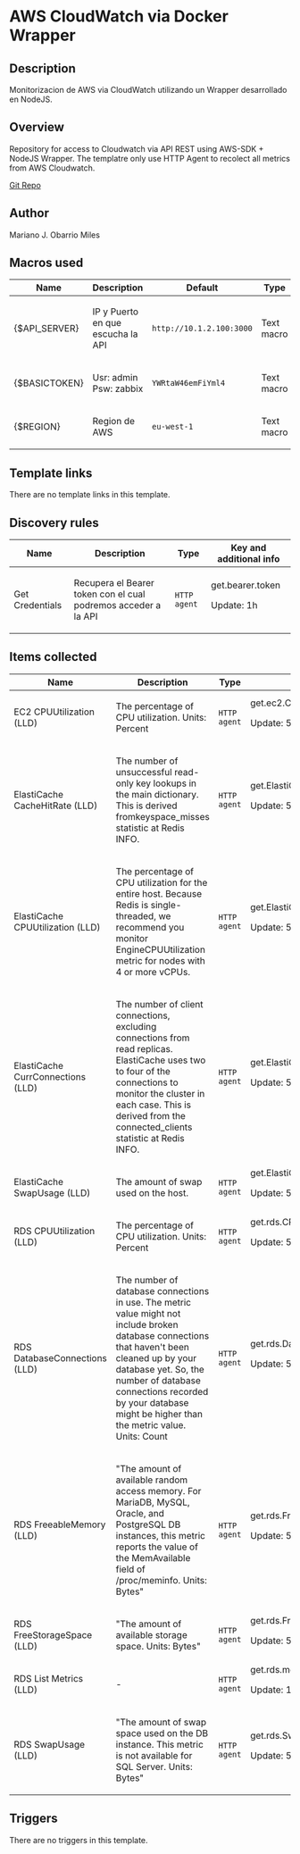 # AWS CloudWatch via Docker Wrapper

## Description

Monitorizacion de AWS via CloudWatch utilizando un Wrapper desarrollado en NodeJS.

## Overview

Repository for access to Cloudwatch via API REST using AWS-SDK + NodeJS Wrapper. The templatre only use HTTP Agent to recolect all metrics from AWS Cloudwatch.


 


[Git Repo](https://github.com/mobarrio/cloudwatch_wrapper "Git Repo")

## Author

Mariano J. Obarrio Miles

## Macros used

|Name|Description|Default|Type|
|----|-----------|-------|----|
|{$API_SERVER}|<p>IP y Puerto en que escucha la API</p>|`http://10.1.2.100:3000`|Text macro|
|{$BASICTOKEN}|<p>Usr: admin Psw: zabbix</p>|`YWRtaW46emFiYml4`|Text macro|
|{$REGION}|<p>Region de AWS</p>|`eu-west-1`|Text macro|
## Template links

There are no template links in this template.

## Discovery rules

|Name|Description|Type|Key and additional info|
|----|-----------|----|----|
|Get Credentials|<p>Recupera el Bearer token con el cual podremos acceder a la API</p>|`HTTP agent`|get.bearer.token<p>Update: 1h</p>|
## Items collected

|Name|Description|Type|Key and additional info|
|----|-----------|----|----|
|EC2 CPUUtilization (LLD)|<p>The percentage of CPU utilization. Units: Percent</p>|`HTTP agent`|get.ec2.CPUUtilization[{#ACCOUNT}]<p>Update: 5m</p>|
|ElastiCache CacheHitRate (LLD)|<p>The number of unsuccessful read-only key lookups in the main dictionary. This is derived fromkeyspace_misses statistic at Redis INFO.</p>|`HTTP agent`|get.ElastiCache.CacheHitRate[{#ACCOUNT}]<p>Update: 5m</p>|
|ElastiCache CPUUtilization (LLD)|<p>The percentage of CPU utilization for the entire host. Because Redis is single-threaded, we recommend you monitor EngineCPUUtilization metric for nodes with 4 or more vCPUs.</p>|`HTTP agent`|get.ElastiCache.CPUUtilization[{#ACCOUNT}]<p>Update: 5m</p>|
|ElastiCache CurrConnections (LLD)|<p>The number of client connections, excluding connections from read replicas. ElastiCache uses two to four of the connections to monitor the cluster in each case. This is derived from the connected_clients statistic at Redis INFO.</p>|`HTTP agent`|get.ElastiCache.CurrConnections[{#ACCOUNT}]<p>Update: 5m</p>|
|ElastiCache SwapUsage (LLD)|<p>The amount of swap used on the host.</p>|`HTTP agent`|get.ElastiCache.SwapUsage[{#ACCOUNT}]<p>Update: 5m</p>|
|RDS CPUUtilization (LLD)|<p>The percentage of CPU utilization. Units: Percent</p>|`HTTP agent`|get.rds.CPUUtilization[{#ACCOUNT}]<p>Update: 5m</p>|
|RDS DatabaseConnections (LLD)|<p>The number of database connections in use. The metric value might not include broken database connections that haven't been cleaned up by your database yet. So, the number of database connections recorded by your database might be higher than the metric value. Units: Count</p>|`HTTP agent`|get.rds.DatabaseConnections[{#ACCOUNT}]<p>Update: 5m</p>|
|RDS FreeableMemory (LLD)|<p>"The amount of available random access memory. For MariaDB, MySQL, Oracle, and PostgreSQL DB instances, this metric reports the value of the MemAvailable field of /proc/meminfo. Units: Bytes"</p>|`HTTP agent`|get.rds.FreeableMemory[{#ACCOUNT}]<p>Update: 5m</p>|
|RDS FreeStorageSpace (LLD)|<p>"The amount of available storage space. Units: Bytes"</p>|`HTTP agent`|get.rds.FreeStorageSpace[{#ACCOUNT}]<p>Update: 5m</p>|
|RDS List Metrics (LLD)|<p>-</p>|`HTTP agent`|get.rds.metrics[{#ACCOUNT}]<p>Update: 1d</p>|
|RDS SwapUsage (LLD)|<p>"The amount of swap space used on the DB instance. This metric is not available for SQL Server. Units: Bytes"</p>|`HTTP agent`|get.rds.SwapUsage[{#ACCOUNT}]<p>Update: 5m</p>|
## Triggers

There are no triggers in this template.

